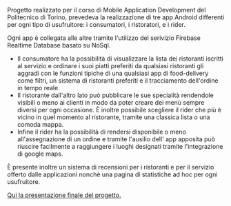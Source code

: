 Progetto realizzato per il corso di Mobile Application Development del Politecnico di Torino, prevedeva la realizzazione di tre app Android differenti per ogni tipo di usufruitore: i consumatori, i ristoratori, e i rider.

Ogni app è collegata alle altre tramite l'utilizzo del serivizio Firebase Realtime Database basato su NoSql.

- Il consumatore ha la possibilità di visualizzare la lista dei ristoranti iscritti al servizio e ordinare i suoi piatti preferiti da qualsiasi ristoranti gli aggradi con le funzioni tipiche di una qualsiasi app di food-delivery come filtri, un sistema di ristoranti preferiti e il tracciamento dell'ordine in tempo reale.
- Il ristorante dall'altro lato può pubblicare le sue specialità rendendole visibili o meno ai clienti in modo da poter creare dei menù sempre diversi per ogni occasione. È inoltre possibile scegliere il rider che più è vicino in quel momento al ristorante, tramite una classica lista o una comoda mappa.
- Infine il rider ha la possibilità di rendersi disponibile o meno all'assegnazione di un ordine e tramite l'ausilio dell' app apposita può riuscire facilmente a raggiungere i luoghi designati tramite l'integrazione di google maps.

È presente inoltre un sistema di recensioni per i ristoranti e per il servizio offerto dalle applicazioni nonchè una pagina di statistiche ad hoc per ogni usufruitore.

[Qui la presentazione finale del progetto.](https://github.com/lore-lml/DamnEat/releases/download/latest/DAMnEat.pdf)
